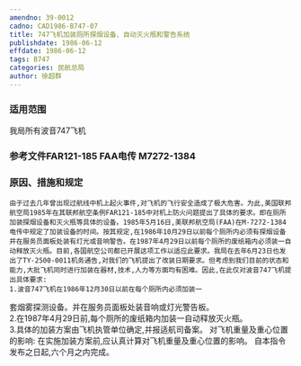 ```yaml
---
amendno: 39-0012  
cadno: CAD1986-B747-07  
title: 747飞机加装厕所探烟设备、自动灭火瓶和警告系统  
publishdate: 1986-06-12  
effdate: 1986-06-12  
tags: B747  
categories: 民航总局  
author: 徐超群  
---
```

  
### 适用范围  
我局所有波音747飞机  
  
<!--more-->  
### 参考文件FAR121-185 FAA电传 M7272-1384  
  
### 原因、措施和规定  
    由于过去几年曾出现过航线中机上起火事件,对飞机的飞行安全造成了极大危害。为此,美国联邦航空局1985年在其联邦航空条例FAR121-185中对机上防火问题提出了具体的要求。即在厕所加装探烟设备和灭火瓶等具体的设备。1985年5月16日,美联邦航空局(FAA)在M-7272-1384电传中规定了加装设备的时间。按其规定,在1986年10月29日以前每个厕所内必须有探烟设备并在服务员面板处装有灯光或音响警告。在1987年4月29日以前每个厕所的废纸箱内必须装一自动释放灭火瓶。目前,各国航空公司都已开展这项工作以适应此要求。我局在去年6月23日也发出了TY-2500-0011机务通告,对我们的飞机提出了改装日期要求。但考虑到我们目前的状态和能力,大批飞机同时进行加装在器材,技术,人力等方面均有困难。因此,在此仅对波音747飞机提出具体要求:  
    1.波音747飞机在1986年12月30日以前在每个厕所内必须加装一  
  
套烟雾探测设备。并在服务员面板处装音响或灯光警告板。  
    2.在1987年4月29日前,每个厕所的废纸箱内加装一自动释放灭火瓶。  
    3.具体的加装方案由飞机执管单位确定,并报适航司备案。     对飞机重量及重心位置的影响:     在实施加装方案前,应认真计算对飞机重量及重心位置的影响。     自本指令发布之日起,六个月之内完成。  

